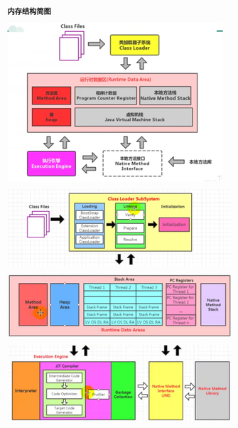 ### 内存结构简图

![](picc/内存结构概述.png)













![](picc/详细图1.png)

![](picc/详细图2.png)

![](picc/详细图3.png)









